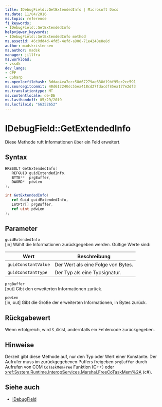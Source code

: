 ```yaml
---
title: IDebugField::GetExtendedInfo | Microsoft Docs
ms.date: 11/04/2016
ms.topic: reference
f1_keywords:
- IDebugField::GetExtendedInfo
helpviewer_keywords:
- IDebugField::GetExtendedInfo method
ms.assetid: 46c0dd4d-4fd5-4efd-a908-71e4248e8e8d
author: madskristensen
ms.author: madsk
manager: jillfra
ms.workload:
- vssdk
dev_langs:
- CPP
- CSharp
ms.openlocfilehash: 3ddae4ea7ecc58d67279ae638d19bf95ec2cc591
ms.sourcegitcommit: 40d612240dc5bea418cd27fdacdf85ea177e2df3
ms.translationtype: MT
ms.contentlocale: de-DE
ms.lasthandoff: 05/29/2019
ms.locfileid: "66352652"
---
```

# <a name="idebugfieldgetextendedinfo"></a>IDebugField::GetExtendedInfo
Diese Methode ruft Informationen über ein Feld erweitert.

## <a name="syntax"></a>Syntax

```cpp
HRESULT GetExtendedInfo( 
   REFGUID guidExtendedInfo,
   BYTE**  prgBuffer,
   DWORD*  pdwLen
);
```

```csharp
int GetExtendedInfo(
   ref Guid guidExtendedInfo,
   IntPtr[] prgBuffer,
   ref uint pdwLen
);
```

## <a name="parameters"></a>Parameter
`guidExtendedInfo`\
[in] Wählt die Informationen zurückgegeben werden. Gültige Werte sind:

|Wert|Beschreibung|
|-----------|-----------------|
|`guidConstantValue`|Der Wert als eine Folge von Bytes.|
|`guidConstantType`|Der Typ als eine Typsignatur.|

`prgBuffer`\
[out] Gibt den erweiterten Informationen zurück.

`pdwLen`\
[in, out] Gibt die Größe der erweiterten Informationen, in Bytes zurück.

## <a name="return-value"></a>Rückgabewert
 Wenn erfolgreich, wird `S_OK`ist, andernfalls ein Fehlercode zurückgegeben.

## <a name="remarks"></a>Hinweise
 Derzeit gibt diese Methode auf, nur den Typ oder Wert einer Konstante. Der Aufrufer muss im zurückgegebenen Puffers freigeben `prgBuffer` durch Aufrufen von COM `CoTaskMemFree` Funktion (C++) oder <xref:System.Runtime.InteropServices.Marshal.FreeCoTaskMem%2A> (c#).

## <a name="see-also"></a>Siehe auch
- [IDebugField](../../../extensibility/debugger/reference/idebugfield.md)